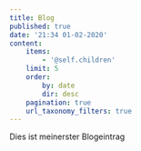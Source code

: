 ```yaml
---
title: Blog
published: true
date: '21:34 01-02-2020'
content:
    items:
        - '@self.children'
    limit: 5
    order:
        by: date
        dir: desc
    pagination: true
    url_taxonomy_filters: true
---
```


Dies ist meinerster Blogeintrag
